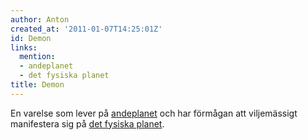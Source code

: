 ```yaml
---
author: Anton
created_at: '2011-01-07T14:25:01Z'
id: Demon
links:
  mention:
  - andeplanet
  - det fysiska planet
title: Demon
---
```


En varelse som lever på [andeplanet] och har förmågan att viljemässigt manifestera sig på [det
fysiska planet].

  [andeplanet]: andeplanet
  [det fysiska planet]: det_fysiska_planet
